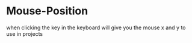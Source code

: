 # Mouse-Position
when clicking the key in the keyboard will give you the mouse x and y to use in projects 
